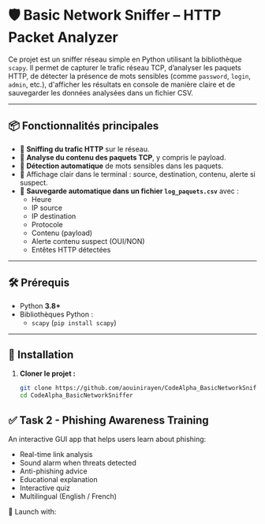 # 🛡️ Basic Network Sniffer – HTTP Packet Analyzer

Ce projet est un sniffer réseau simple en Python utilisant la bibliothèque `scapy`. Il permet de capturer le trafic réseau TCP, d’analyser les paquets HTTP, de détecter la présence de mots sensibles (comme `password`, `login`, `admin`, etc.), d'afficher les résultats en console de manière claire et de sauvegarder les données analysées dans un fichier CSV.

---

## 📦 Fonctionnalités principales

- 📡 **Sniffing du trafic HTTP** sur le réseau.
- 🧾 **Analyse du contenu des paquets TCP**, y compris le payload.
- 🚨 **Détection automatique** de mots sensibles dans les paquets.
- 🛑 Affichage clair dans le terminal : source, destination, contenu, alerte si suspect.
- 📝 **Sauvegarde automatique dans un fichier `log_paquets.csv`** avec :
  - Heure
  - IP source
  - IP destination
  - Protocole
  - Contenu (payload)
  - Alerte contenu suspect (OUI/NON)
  - Entêtes HTTP détectées

---

## 🛠️ Prérequis

- Python **3.8+**
- Bibliothèques Python :
  - `scapy` (`pip install scapy`)

---

## 🚀 Installation

1. **Cloner le projet :**
   ```bash
   git clone https://github.com/aouinirayen/CodeAlpha_BasicNetworkSniffer.git
   cd CodeAlpha_BasicNetworkSniffer
## ✅ Task 2 - Phishing Awareness Training

An interactive GUI app that helps users learn about phishing:
- Real-time link analysis
- Sound alarm when threats detected
- Anti-phishing advice
- Educational explanation
- Interactive quiz
- Multilingual (English / French)

📁 Launch with:

